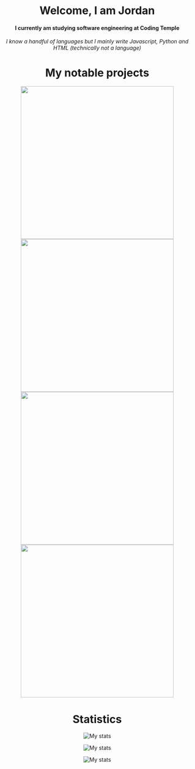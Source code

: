 


<h1 align="center">Welcome, I am Jordan</h1>
<h4 align="center">I currently am studying software engineering at Coding Temple</h4>
<p align="center"><i>I know a handful of languages but I mainly write Javascript, Python and HTML (technically not a language)</i></p>



<h1 align="center">My notable projects</h1>
<p align="center"><a href="https://github.com/icedoesjs/socket"><img align="center" src="https://github-readme-stats.vercel.app/api/pin/?username=icedoesjs&repo=socket&theme=transparent" width="400px"></a>
<a href="https://github.com/icedoesjs/Public-Launcher"><img align="center" src="https://github-readme-stats.vercel.app/api/pin/?username=icedoesjs&repo=Public-Launcher&theme=transparent" width="400px"></a>
<a href="https://github.com/icedoesjs/disjs-logger"><img align="center" src="https://github-readme-stats.vercel.app/api/pin/?username=icedoesjs&repo=disjs-logger&theme=transparent" width="400px"></a>
 <a href="https://github.com/icedoesjs/portfolio-website"><img align="center" src="https://github-readme-stats.vercel.app/api/pin/?username=icedoesjs&repo=portfolio-website&theme=transparent" width="400px"></a>
</p>

<h1 align="center">Statistics</h1>
<p align="center">
  <img src="https://github-readme-stats.vercel.app/api?username=icedoesjs&show_icons=true&theme=transparent" alt="My stats"/>
</p>

<p align="center">
  <img src="https://github-readme-stats.vercel.app/api/wakatime?username=icedoesjs&theme=transparent" alt="My stats"/>
</p>

<p align="center">
  <img src="https://github-readme-stats.vercel.app/api/top-langs/?username=icedoesjs&langs_count=8&theme=transparent&layout=compact" alt="My stats"/>
</p>







